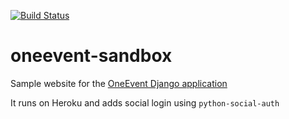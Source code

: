 [![Build Status](https://travis-ci.com/gchazot/oneevent-sandbox.svg?branch=master)](https://travis-ci.com/gchazot/oneevent-sandbox)

# oneevent-sandbox
Sample website for the [OneEvent Django application](https://github.com/gchazot/OneEvent)

It runs on Heroku and adds social login using `python-social-auth`
